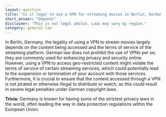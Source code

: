 ```yaml
---
layout: question
title: "Is it legal to use a VPN for streaming movies in Berlin, Germany?"
short_answer: "Depends"
disclaimer: "This is not legal advice. Laws may vary by region."
category: general-law
---
```

In Berlin, Germany, the legality of using a VPN to stream movies largely depends on the content being accessed and the terms of service of the streaming platform. German law does not prohibit the use of VPNs per se; they are commonly used for enhancing privacy and security online. However, using a VPN to access geo-restricted content might violate the terms of service of certain streaming services, which could potentially lead to the suspension or termination of your account with those services. Furthermore, it is crucial to ensure that the content accessed through a VPN is not pirated or otherwise illegal to distribute or watch, as this could result in severe legal penalties under German copyright laws.

**Trivia:** Germany is known for having some of the strictest privacy laws in the world, often leading the way in data protection regulations within the European Union.
